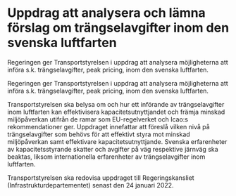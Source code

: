 # Uppdrag att analysera och lämna förslag om trängselavgifter inom den svenska luftfarten

Regeringen ger Transportstyrelsen i uppdrag att analysera möjligheterna att införa s.k. trängselavgifter, peak pricing, inom den svenska luftfarten.

Regeringen ger Transportstyrelsen i uppdrag att analysera möjligheterna att införa s.k. trängselavgifter, peak pricing, inom den svenska luftfarten.

Transportstyrelsen ska belysa om och hur ett införande av trängselavgifter inom luftfarten kan effektivisera kapacitetsutnyttjandet och främja minskad miljöpåverkan utifrån de ramar som EU-regelverket och Icao:s rekommendationer ger. Uppdraget innefattar att föreslå vilken nivå på trängselavgifter som behövs för att effektivt styra mot minskad miljöpåverkan samt effektivare kapacitetsutnyttjande. Svenska erfarenheter av kapacitetsstyrande skatter och avgifter på väg respektive järnväg ska beaktas, liksom internationella erfarenheter av trängselavgifter inom luftfarten.

Transportstyrelsen ska redovisa uppdraget till Regeringskansliet (Infrastrukturdepartementet) senast den 24 januari 2022.
